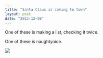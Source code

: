 ```yaml
---
title: "Santa Claus is coming to town"
layout: post
date: "2023-12-08"
---
```


One of these is making a list, checking it twice.

One of these is naughtynice.

![](/assets/images/2023/20231208_1708288119669573735227836-1024x768.jpg)
